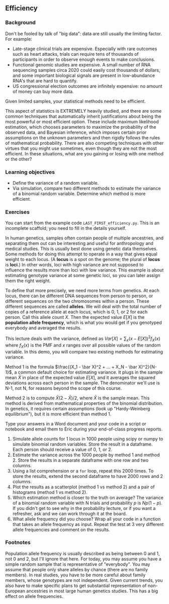 ## Efficiency

### Background

Don't be fooled by talk of "big data": data are still usually the limiting factor. For example:

- Late-stage clinical trials are expensive. Especially with rare outcomes such as heart attacks, trials can require tens of thousands of participants in order to observe enough events to make conclusions. 
- Functional genomic studies are expensive. A small number of RNA sequencing samples circa 2020 could easily cost thousands of dollars, and some important biological signals are present in low-abundance RNA's that are hard to quantify. 
- US congressional election outcomes are infinitely expensive: no amount of money can buy more data.

Given limited samples, your statistical methods need to be efficient. 

This aspect of statistics is EXTREMELY heavily studied, and there are some common techniques that automatically inherit justifications about being the most powerful or most efficient option. These include maximum likelihood estimation, which chooses parameters to maximize the probability of the observed data, and Bayesian inference, which imposes certain prior assumptions on the unknown parameters and then rigidly follows the rules of mathematical probability. There are also competing techniques with other virtues that you might use sometimes, even though they are not the most efficient. In these situations, what are you gaining or losing with one method or the other?

### Learning objectives

- Define the variance of a random variable.
- Via simulation, compare two different methods to estimate the variance of a binomial random variable. Determine which method is more efficient.

### Exercises

You can start from the example code `LAST_FIRST_efficiency.py`. This is an incomplete scaffold; you need to fill in the details yourself. 

In human genetics, samples often contain people of multiple ancestries, and separating them out can be interesting and useful for anthropology and medical studies. This is usually best done using genetic data themselves. Some methods for doing this attempt to operate in a way that gives equal weight to each locus. (A **locus** is a spot on the genome; the plural of **locus** is **loci**.) In other words, loci with high variance are not supposed to influence the results more than loci with low variance. This example is about estimating genotype variance at some genetic loci, so you can later assign them the right weight. 

To define that more precisely, we need more terms from genetics. At each locus, there can be different DNA sequences from person to person, or different sequences on the two chromosomes within a person. These different sequences are called **alleles**. We will deal with the total number of copies of a reference allele at each locus, which is 0, 1, or 2 for each person. Call this allele count $X$. Then the expected value $E[X]$ is the **population allele frequency**, which is what you would get if you genotyped everybody and averaged the results. 

This lecture deals with the variance, defined as $Var[X] = \sum_x (x - E[X])^2 f_X(x)$ where $f_X(x)$ is the PMF and $x$ ranges over all possible values of the random variable. In this demo, you will compare two existing methods for estimating variance.

Method 1 is the formula $\frac{(X_1 - \bar X)^2 + ... + X_N - \bar X)^2}{N-1}$, a common default choice for estimating variance. It plugs in the sample mean $\bar X$ in place of the expected value $E[X]$, and it averages the squared deviations across each person in the sample. The denominator we'll use is N-1, not N, for reasons beyond the scope of this course. 

Method 2 is to compute $\bar X (2-\bar X)/2$, where $\bar X$ is the sample mean. This method is derived from mathematical properties of the binomial distribution. In genetics, it requires certain assumptions (look up "Hardy-Weinberg equilibrium"), but it is more efficient than method 1.

Type your answers in a Word document and your code in a script or notebook and email them to Eric during your end-of-class progress reports.

1. Simulate allele counts for 1 locus in 1000 people using scipy or numpy to simulate binomial random variables. Store the result in a dataframe. Each person should receive a value of 0, 1, or 2.
2. Estimate the variance across the 1000 people by method 1 and method 2. Store the results in a separate dataframe with one row and two columns.
3. Using a list comprehension or a `for` loop, repeat this 2000 times. To store the results, extend the second dataframe to have 2000 rows and 2 columns.
4. Plot the results as a scatterplot (method 1 vs method 2) and a pair of histograms (method 1 vs method 2). 
5. Which estimation method is closer to the truth on average? The variance of a binomial random variable with N trials and probability $p$ is $Np(1-p)$. If you didn't get to see why in the probability lecture, or if you want a refresher, ask and we can work through it at the board.
6. What allele frequency did you choose? Wrap all your code in a function that takes an allele frequency as input. Repeat the test at 3 very different allele frequencies and comment on the results.


### Footnotes

Population allele frequency is usually described as being between 0 and 1, not 0 and 2, but I'll ignore that here. For today, you may assume you have a simple random sample that is representative of "everybody". You may assume that people only share alleles by chance (there are no family members). In real studies, you have to be more careful about family members, whose genotypes are not independent. Given current trends, you also have to make specific plans to get substantial representation of non-European ancestries in most large human genetics studies. This has a big effect on allele frequencies. 
